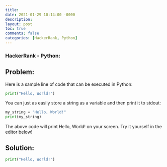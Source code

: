```yaml
---
title: 
date: 2021-01-29 10:14:00 -0000
description: 
layout: post
toc: true
comments: false
categories: [HackerRank, Python]
---
```


### HackerRank - Python: 

## Problem:

Here is a sample line of code that can be executed in Python:

```python
print("Hello, World!")
```

You can just as easily store a string as a variable and then print it to stdout:

```python
my_string = "Hello, World!"
print(my_string)
```

The above code will print Hello, World! on your screen. Try it yourself in the editor below!

## Solution:

```python
print("Hello, World!")
```